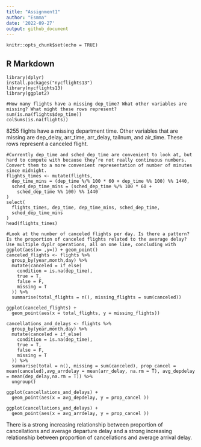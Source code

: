 ```yaml
---
title: "Assignment1"
author: "Esmma"
date: '2022-09-27'
output: github_document
---
```


```{r setup, include=FALSE}
knitr::opts_chunk$set(echo = TRUE)
```

## R Markdown

```{r}
library(dplyr)
install.packages("nycflights13")
library(nycflights13)
library(ggplot2)
```

```{r}
#How many flights have a missing dep_time? What other variables are missing? What might these rows represent?
sum(is.na(flights$dep_time))
colSums(is.na(flights))
```

8255 flights have a missing department time. Other variables that are missing are dep_delay, arr_time, arr_delay, tailnum, and air_time. These rows represent a canceled flight.

```{r}
#Currently dep_time and sched_dep_time are convenient to look at, but hard to compute with because they’re not really continuous numbers. Convert them to a more convenient representation of number of minutes since midnight.
flights_times <- mutate(flights,
  dep_time_mins = (dep_time %/% 100 * 60 + dep_time %% 100) %% 1440,
  sched_dep_time_mins = (sched_dep_time %/% 100 * 60 +
    sched_dep_time %% 100) %% 1440
)
select(
  flights_times, dep_time, dep_time_mins, sched_dep_time,
  sched_dep_time_mins
)
head(flights_times)
```

```{r}
#Look at the number of canceled flights per day. Is there a pattern? Is the proportion of canceled flights related to the average delay? Use multiple dyplr operations, all on one line, concluding with ggplot(aes(x= ,y=)) + geom_point()
canceled_flights <- flights %>% 
  group_by(year,month,day) %>% 
  mutate(canceled = if_else(
    condition = is.na(dep_time),
    true = T,
    false = F,
    missing = T
  )) %>% 
  summarise(total_flights = n(), missing_flights = sum(canceled))

ggplot(canceled_flights) +
  geom_point(aes(x = total_flights, y = missing_flights)) 
```

```{r}
cancellations_and_delays <- flights %>% 
  group_by(year,month,day) %>% 
  mutate(canceled = if_else(
    condition = is.na(dep_time),
    true = T,
    false = F,
    missing = T
  )) %>% 
  summarise(total = n(), missing = sum(canceled), prop_cancel = mean(canceled),avg_arrdelay = mean(arr_delay, na.rm = T), avg_depdelay = mean(dep_delay,na.rm = T)) %>% 
  ungroup() 

ggplot(cancellations_and_delays) +
  geom_point(aes(x = avg_depdelay, y = prop_cancel ))

ggplot(cancellations_and_delays) +
  geom_point(aes(x = avg_arrdelay, y = prop_cancel ))
```

There is a strong increasing relationship between proportion of cancellations and average departure delay and a strong increasing relationship between proportion of cancellations and average arrival delay.
